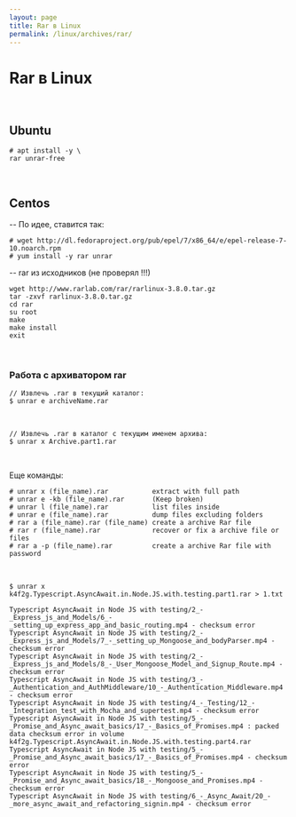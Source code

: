 ```yaml
---
layout: page
title: Rar в Linux
permalink: /linux/archives/rar/
---
```


# Rar в Linux

<br/>

## Ubuntu

    # apt install -y \
    rar unrar-free

<br/>

## Centos

-- По идее, ставится так:

    # wget http://dl.fedoraproject.org/pub/epel/7/x86_64/e/epel-release-7-10.noarch.rpm
    # yum install -y rar unrar

-- rar из исходников (не проверял !!!)

    wget http://www.rarlab.com/rar/rarlinux-3.8.0.tar.gz
    tar -zxvf rarlinux-3.8.0.tar.gz
    cd rar
    su root
    make
    make install
    exit

<br/>

### Работа с архиватором rar

    // Извлечь .rar в текущий каталог:
    $ unrar e archiveName.rar

<br/>

    // Извлечь .rar в каталог с текущим именем архива:
    $ unrar x Archive.part1.rar

<br/>

Еще команды:

    # unrar x (file_name).rar           extract with full path
    # unrar e -kb (file_name).rar       (Keep broken)
    # unrar l (file_name).rar           list files inside
    # unrar e (file_name).rar           dump files excluding folders
    # rar a (file_name).rar (file_name) create a archive Rar file
    # rar r (file_name).rar             recover or fix a archive file or files
    # rar a -p (file_name).rar          create a archive Rar file with password

<br/>

    $ unrar x k4f2g.Typescript.AsyncAwait.in.Node.JS.with.testing.part1.rar > 1.txt

    Typescript AsyncAwait in Node JS with testing/2_-_Express_js_and_Models/6_-_setting_up_express_app_and_basic_routing.mp4 - checksum error
    Typescript AsyncAwait in Node JS with testing/2_-_Express_js_and_Models/7_-_setting_up_Mongoose_and_bodyParser.mp4 - checksum error
    Typescript AsyncAwait in Node JS with testing/2_-_Express_js_and_Models/8_-_User_Mongoose_Model_and_Signup_Route.mp4 - checksum error
    Typescript AsyncAwait in Node JS with testing/3_-_Authentication_and_AuthMiddleware/10_-_Authentication_Middleware.mp4 - checksum error
    Typescript AsyncAwait in Node JS with testing/4_-_Testing/12_-_Integration_test_with_Mocha_and_supertest.mp4 - checksum error
    Typescript AsyncAwait in Node JS with testing/5_-_Promise_and_Async_await_basics/17_-_Basics_of_Promises.mp4 : packed data checksum error in volume k4f2g.Typescript.AsyncAwait.in.Node.JS.with.testing.part4.rar
    Typescript AsyncAwait in Node JS with testing/5_-_Promise_and_Async_await_basics/17_-_Basics_of_Promises.mp4 - checksum error
    Typescript AsyncAwait in Node JS with testing/5_-_Promise_and_Async_await_basics/18_-_Mongoose_and_Promises.mp4 - checksum error
    Typescript AsyncAwait in Node JS with testing/6_-_Async_Await/20_-_more_async_await_and_refactoring_signin.mp4 - checksum error
